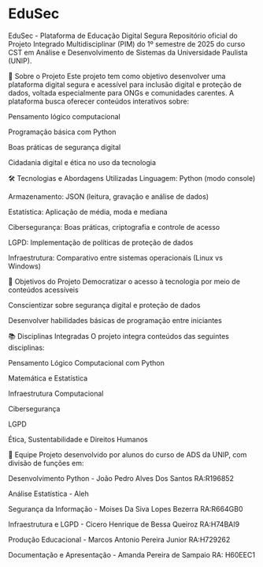 # EduSec
EduSec - Plataforma de Educação Digital Segura
Repositório oficial do Projeto Integrado Multidisciplinar (PIM) do 1º semestre de 2025 do curso CST em Análise e Desenvolvimento de Sistemas da Universidade Paulista (UNIP).


📌 Sobre o Projeto
Este projeto tem como objetivo desenvolver uma plataforma digital segura e acessível para inclusão digital e proteção de dados, voltada especialmente para ONGs e comunidades carentes. A plataforma busca oferecer conteúdos interativos sobre:

Pensamento lógico computacional

Programação básica com Python

Boas práticas de segurança digital

Cidadania digital e ética no uso da tecnologia


🛠 Tecnologias e Abordagens Utilizadas
Linguagem: Python (modo console)

Armazenamento: JSON (leitura, gravação e análise de dados)

Estatística: Aplicação de média, moda e mediana

Cibersegurança: Boas práticas, criptografia e controle de acesso

LGPD: Implementação de políticas de proteção de dados

Infraestrutura: Comparativo entre sistemas operacionais (Linux vs Windows)


🎯 Objetivos do Projeto
Democratizar o acesso à tecnologia por meio de conteúdos acessíveis

Conscientizar sobre segurança digital e proteção de dados

Desenvolver habilidades básicas de programação entre iniciantes


📚 Disciplinas Integradas
O projeto integra conteúdos das seguintes disciplinas:

Pensamento Lógico Computacional com Python

Matemática e Estatística

Infraestrutura Computacional

Cibersegurança

LGPD

Ética, Sustentabilidade e Direitos Humanos


👥 Equipe
Projeto desenvolvido por alunos do curso de ADS da UNIP, com divisão de funções em:

Desenvolvimento Python - João Pedro Alves Dos Santos RA:R196852

Análise Estatística  -  Aleh

Segurança da Informação - Moises Da Siva Lopes Bezerra RA:R664GB0

Infraestrutura e LGPD  -  Cicero Henrique de Bessa Queiroz RA:H74BAI9

Produção Educacional  -  Marcos Antonio Pereira Junior RA:H729262

Documentação e Apresentação  -  Amanda Pereira de Sampaio RA: H60EEC1
